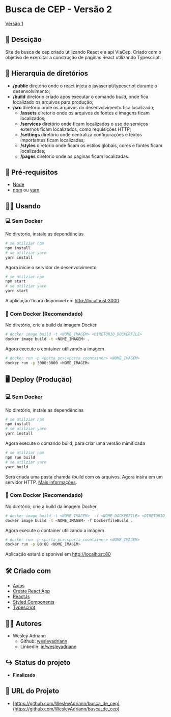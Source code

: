 Busca de CEP - Versão 2
============
[Versão 1](https://github.com/WesleyAdriann/busca_de_cep/tree/version_1)

## 📃 Descição

Site de busca de cep criado utilizando React e a api ViaCep. Criado com o objetivo de exercitar a construção de paginas React utilizando Typescript.

## 📂 Hierarquia de diretórios

- **/public** diretório onde o react injeta o javascript/typescript durante o desenvolvimento;
- **/build** diretório criado apos executar o comando *build*, onde fica localizado os arquivos para produção;
- **/src** diretório onde os arquivos do desenvolvimento fica localizado;
  - **/assets** diretorio onde os arquivos de fontes e imagens ficam localizados;
  - **/services** diretório onde ficam localizados o uso de serviços externos ficam localizados, como requisições HTTP;
  - **/settings** diretório onde centraliza configurações e textos importantes ficam localizadas;
  - **/styles** diretorio onde ficam os estilos globais, cores e fontes ficam localizadas;
  - **/pages** diretorio onde as paginas ficam localizadas.

## 📄 Pré-requisitos

- [Node](https://nodejs.org/)
- [npm](https://www.npmjs.com) ou [yarn](https://yarnpkg.com/)

## 👨‍💻 Usando
### 💻 Sem Docker
No diretorio, instale as dependências
```bash
# se utilziar npm
npm install
# se utilziar yarn
yarn install
```
Agora inicie o servidor de desenvolvimento
```bash
# se utilziar npm
npm start
# se utilziar yarn
yarn start
```
A aplicação ficará disponivel em [http://localhost:3000](http://localhost:3000).
### 🐋 Com Docker (Recomendado)
No diretório, crie a build da imagem Docker
```bash
# docker image build -t <NOME_IMAGEM> <DIRETORIO_DOCKERFILE>
docker image build -t <NOME_IMAGEM> .
```
Agora execute o container utilizando a imagem
```bash
# docker run -p <porta_pc>:<porta_coontainer> <NOME_IMAGEM>
docker run -p 3000:3000 <NOME_IMAGEM>
```

##  🖥 Deploy (Produção)
### 💻 Sem Docker
No diretório, instale as dependências
```bash
# se utilziar npm
npm install
# se utilziar yarn
yarn install
```
Agora execute o comando build, para criar uma versão mimificada
```bash
# se utilziar npm
npm run build
# se utilziar yarn
yarn build
```
Será criada uma pasta chamda /build com os arquivos. Agora insira em um servidor HTTP. [Mais informações](https://create-react-app.dev/docs/deployment/).

###  🐋 Com Docker (Recomendado)
No diretório, crie a build da imagem Docker
```bash
# docker image build -t <NOME_IMAGEM>  -f <NOME_DOCKERFILE> <DIRETORIO_DOCKERFILE>
docker image build -t <NOME_IMAGEM> -f DockerfileBuild .
```
Agora execute o container utilizando a imagem
```bash
# docker run -p <porta_pc>:<porta_coontainer> <NOME_IMAGEM>
docker run -p 80:80 <NOME_IMAGEM>
```
Aplicação estará disponivel em [http://localhost:80](http://localhost:3000)

## 🛠 Criado com

- [Axios](https://github.com/axios/axios)
- [Create React App](https://create-react-app.dev)
- [ReactJs](https://reactjs.org)
- [Styled Components](https://www.styled-components.com)
- [Typescript](https://www.typescriptlang.org/)

## 👨‍💻 Autores
- Wesley Adriann
  - Github: [wesleyadriann](https://github.com/WesleyAdriann)
  - LinkedIn: [in/wesleyadriann](https://www.linkedin.com/in/wesleyadriann/)

## ↪ Status do projeto

- **Finalizado**

## 📍 URL do Projeto

- [https://github.com/WesleyAdriann/busca_de_cep](https://github.com/WesleyAdriann/busca_de_cep)
